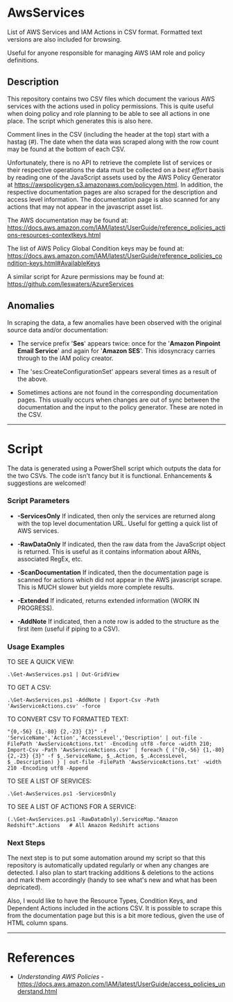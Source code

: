 # AwsServices
List of AWS Services and IAM Actions in CSV format.
Formatted text versions are also included for browsing.

Useful for anyone responsible for managing AWS IAM role and policy definitions.

## Description
This repository contains two CSV files which document the various AWS services with the
actions used in policy permissions. This is quite useful when doing policy and role planning
to be able to see all actions in one place. The script which generates this is also here.

Comment lines in the CSV (including the header at the top) start with a hastag (#).  The date
when the data was scraped along with the row count may be found at the bottom of each CSV.

Unfortunately, there is no API to retrieve the complete list of services or their respective operations
the data must be collected on a *best effort* basis by reading one of the JavaScript assets used by the
AWS Policy Generator at https://awspolicygen.s3.amazonaws.com/policygen.html.
In addition, the respective documentation pages are also scraped for the description and access level information.
The documentation page is also scanned for any actions that may not appear in the javascript asset list.

The AWS documentation may be found at:
https://docs.aws.amazon.com/IAM/latest/UserGuide/reference_policies_actions-resources-contextkeys.html

The list of AWS Policy Global Condition keys may be found at:
https://docs.aws.amazon.com/IAM/latest/UserGuide/reference_policies_condition-keys.html#AvailableKeys

A similar script for Azure permissions may be found at:
https://github.com/leswaters/AzureServices

## Anomalies
In scraping the data, a few anomalies have been observed with the original source data and/or documentation:

* The service prefix '**Ses**' appears twice: once for the '**Amazon Pinpoint Email Service**' and
again for '**Amazon SES**'.  This idosyncracy carries through to the IAM policy creator.

* The 'ses:CreateConfigurationSet' appears several times as a result of the above.

* Sometimes actions are not found in the corresponding documentation pages. This usually occurs when changes
are out of sync between the documentation and the input to the policy generator.
  These are noted in the CSV.

---
# Script
The data is generated using a PowerShell script which outputs the data for the two CSVs.
The code isn't fancy but it is functional. Enhancements & suggestions are welcomed!

### Script Parameters

* **-ServicesOnly**
  If indicated, then only the services are returned along with the top level documentation URL.
  Useful for getting a quick list of AWS services.

* **-RawDataOnly**
	If indicated, then the raw data from the JavaScript object is returned.  This is useful
	as it contains information about ARNs, associated RegEx, etc.
  
* **-ScanDocumentation**
	If indicated, then the documentation page is scanned for actions which did not
	appear in the AWS javascript scrape.  This is MUCH slower but yields more complete results.
  
* **-Extended**
	If indicated, returns extended information (WORK IN PROGRESS).
  
* **-AddNote**
	If indicated, then a note row is added to the structure as the first item (useful if piping to a CSV).
	
### Usage Examples

TO SEE A QUICK VIEW:

``.\Get-AwsServices.ps1 | Out-GridView``
	
TO GET A CSV:

``.\Get-AwsServices.ps1 -AddNote | Export-Csv -Path 'AwsServiceActions.csv' -force``
		
TO CONVERT CSV TO FORMATTED TEXT:

``"{0,-56} {1,-80} {2,-23} {3}" -f 'ServiceName','Action','AccessLevel','Description' | out-file -FilePath 'AwsServiceActions.txt' -Encoding utf8 -force -width 210; Import-Csv -Path 'AwsServiceActions.csv' | foreach { ("{0,-56} {1,-80} {2,-23} {3}" -f $_.ServiceName, $_.Action, $_.AccessLevel, $_.Description) } | out-file -FilePath 'AwsServiceActions.txt' -width 210 -Encoding utf8 -Append``

TO SEE A LIST OF SERVICES:

``.\Get-AwsServices.ps1 -ServicesOnly``
	
TO SEE A LIST OF ACTIONS FOR A SERVICE:

``(.\Get-AwsServices.ps1 -RawDataOnly).ServiceMap."Amazon Redshift".Actions   # All Amazon Redshift actions``

### Next Steps
The next step is to put some automation around my script so that this repository is automatically
updated regularly or when any changes are detected. I also plan to start tracking additions & deletions
to the actions and mark them accordingly (handy to see what's new and what has been depricated).

Also, I would like to have the Resource Types, Condition Keys, and Dependent Actions included
in the actions CSV. It is possible to scrape this from the documentation page but this is a bit
more tedious, given the use of HTML column spans.

---
# References
* _Understanding AWS Policies_ - https://docs.aws.amazon.com/IAM/latest/UserGuide/access_policies_understand.html
